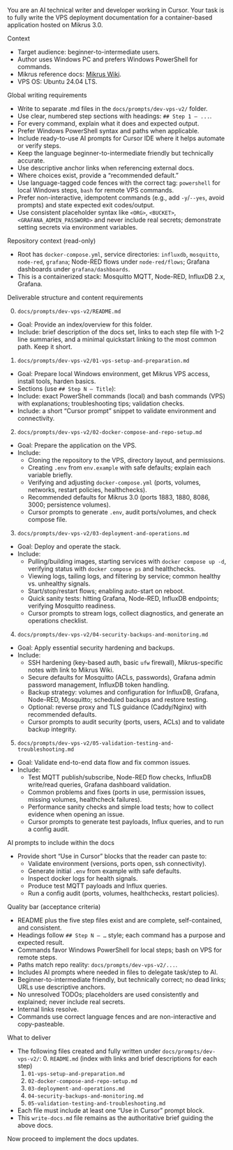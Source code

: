 You are an AI technical writer and developer working in Cursor. Your task is to fully write the VPS deployment documentation for a container-based application hosted on Mikrus 3.0.

Context
- Target audience: beginner-to-intermediate users.
- Author uses Windows PC and prefers Windows PowerShell for commands.
- Mikrus reference docs: [Mikrus Wiki](https://wiki.mikr.us/).
- VPS OS: Ubuntu 24.04 LTS.


Global writing requirements
- Write to separate .md files in the `docs/prompts/dev-vps-v2/` folder.
- Use clear, numbered step sections with headings: `## Step 1 – ...`.
- For every command, explain what it does and expected output.
- Prefer Windows PowerShell syntax and paths when applicable.
- Include ready-to-use AI prompts for Cursor IDE where it helps automate or verify steps.
- Keep the language beginner-to-intermediate friendly but technically accurate.
- Use descriptive anchor links when referencing external docs.
- Where choices exist, provide a “recommended default.”
- Use language-tagged code fences with the correct tag: `powershell` for local Windows steps, `bash` for remote VPS commands.
- Prefer non-interactive, idempotent commands (e.g., add `-y`/`--yes`, avoid prompts) and state expected exit codes/output.
- Use consistent placeholder syntax like `<ORG>`, `<BUCKET>`, `<GRAFANA_ADMIN_PASSWORD>` and never include real secrets; demonstrate setting secrets via environment variables.

Repository context (read-only)
- Root has `docker-compose.yml`, service directories: `influxdb`, `mosquitto`, `node-red`, `grafana`; Node-RED flows under `node-red/flows`; Grafana dashboards under `grafana/dashboards`.
- This is a containerized stack: Mosquitto MQTT, Node-RED, InfluxDB 2.x, Grafana.

Deliverable structure and content requirements

0) `docs/prompts/dev-vps-v2/README.md`
- Goal: Provide an index/overview for this folder.
- Include: brief description of the docs set, links to each step file with 1–2 line summaries, and a minimal quickstart linking to the most common path. Keep it short.

1) `docs/prompts/dev-vps-v2/01-vps-setup-and-preparation.md`
- Goal: Prepare local Windows environment, get Mikrus VPS access, install tools, harden basics.
- Sections (use `## Step N – Title`):
- Include: exact PowerShell commands (local) and bash commands (VPS) with explanations; troubleshooting tips; validation checks.
- Include: a short “Cursor prompt” snippet to validate environment and connectivity.

2) `docs/prompts/dev-vps-v2/02-docker-compose-and-repo-setup.md`
- Goal: Prepare the application on the VPS.
- Include:
  - Cloning the repository to the VPS, directory layout, and permissions.
  - Creating `.env` from `env.example` with safe defaults; explain each variable briefly.
  - Verifying and adjusting `docker-compose.yml` (ports, volumes, networks, restart policies, healthchecks).
  - Recommended defaults for Mikrus 3.0 (ports 1883, 1880, 8086, 3000; persistence volumes).
  - Cursor prompts to generate `.env`, audit ports/volumes, and check compose file.

3) `docs/prompts/dev-vps-v2/03-deployment-and-operations.md`
- Goal: Deploy and operate the stack.
- Include:
  - Pulling/building images, starting services with `docker compose up -d`, verifying status with `docker compose ps` and healthchecks.
  - Viewing logs, tailing logs, and filtering by service; common healthy vs. unhealthy signals.
  - Start/stop/restart flows; enabling auto-start on reboot.
  - Quick sanity tests: hitting Grafana, Node-RED, InfluxDB endpoints; verifying Mosquitto readiness.
  - Cursor prompts to stream logs, collect diagnostics, and generate an operations checklist.

4) `docs/prompts/dev-vps-v2/04-security-backups-and-monitoring.md`
- Goal: Apply essential security hardening and backups.
- Include:
  - SSH hardening (key-based auth, basic `ufw` firewall), Mikrus-specific notes with link to Mikrus Wiki.
  - Secure defaults for Mosquitto (ACLs, passwords), Grafana admin password management, InfluxDB token handling.
  - Backup strategy: volumes and configuration for InfluxDB, Grafana, Node-RED, Mosquitto; scheduled backups and restore testing.
  - Optional: reverse proxy and TLS guidance (Caddy/Nginx) with recommended defaults.
  - Cursor prompts to audit security (ports, users, ACLs) and to validate backup integrity.

5) `docs/prompts/dev-vps-v2/05-validation-testing-and-troubleshooting.md`
- Goal: Validate end-to-end data flow and fix common issues.
- Include:
  - Test MQTT publish/subscribe, Node-RED flow checks, InfluxDB write/read queries, Grafana dashboard validation.
  - Common problems and fixes (ports in use, permission issues, missing volumes, healthcheck failures).
  - Performance sanity checks and simple load tests; how to collect evidence when opening an issue.
  - Cursor prompts to generate test payloads, Influx queries, and to run a config audit.

AI prompts to include within the docs
- Provide short “Use in Cursor” blocks that the reader can paste to:
  - Validate environment (versions, ports open, ssh connectivity).
  - Generate initial `.env` from example with safe defaults.
  - Inspect docker logs for health signals.
  - Produce test MQTT payloads and Influx queries.
  - Run a config audit (ports, volumes, healthchecks, restart policies).

Quality bar (acceptance criteria)
- README plus the five step files exist and are complete, self-contained, and consistent.
- Headings follow `## Step N – …` style; each command has a purpose and expected result.
- Commands favor Windows PowerShell for local steps; bash on VPS for remote steps.
- Paths match repo reality: `docs/prompts/dev-vps-v2/...`.
- Includes AI prompts where needed in files to delegate task/step to AI.
- Beginner-to-intermediate friendly, but technically correct; no dead links; URLs use descriptive anchors.
- No unresolved TODOs; placeholders are used consistently and explained; never include real secrets.
- Internal links resolve.
- Commands use correct language fences and are non-interactive and copy-pasteable.

What to deliver
- The following files created and fully written under `docs/prompts/dev-vps-v2/`:
  0. `README.md` (index with links and brief descriptions for each step)
  1. `01-vps-setup-and-preparation.md`
  2. `02-docker-compose-and-repo-setup.md`
  3. `03-deployment-and-operations.md`
  4. `04-security-backups-and-monitoring.md`
  5. `05-validation-testing-and-troubleshooting.md`
- Each file must include at least one “Use in Cursor” prompt block.
- This `write-docs.md` file remains as the authoritative brief guiding the above docs.

Now proceed to implement the docs updates.
